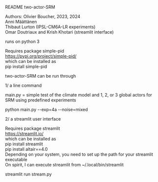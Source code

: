 README two-actor-SRM  

Authors: Olivier Boucher, 2023, 2024  
         Anni Määttänen  
         Thibaut Lurton (IPSL-CM6A-LR experiments)  
         Omar Doutriaux and Krish Khotari (streamlit interface)  

runs on python 3  

Requires package simple-pid  
https://pypi.org/project/simple-pid/  
which can be installed as  
pip install simple-pid  

two-actor-SRM can be run through  

1/ a line command  

main.py  = simple test of the climate model and 1, 2, or 3 global actors for SRM using predefined experiments

python main.py --exp=4a --noise=mixed


2/ a streamlit user interface  

Requires package streamlit  
https://streamlit.io/  
which can be installed as  
pip install streamlit   
pip install altair==4.0  
Depending on your system, you need to set up the path for your streamlit executable  
On spirit, I can execute streamlit from ~/.local/bin/streamlit  

streamlit run stream.py   
